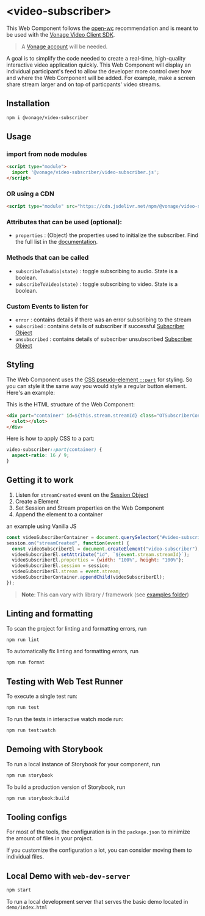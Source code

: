 # \<video-subscriber>

This Web Component follows the [open-wc](https://github.com/open-wc/open-wc) recommendation and is meant to be used with the [Vonage Video Client SDK](https://developer.vonage.com/en/video/client-sdks/web/overview).

> A [Vonage account](https://ui.idp.vonage.com/ui/auth/registration) will be needed.

A goal is to simplify the code needed to create a real-time, high-quality interactive video application quickly. This Web Component will display an individual participant's feed to allow the developer more control over how and where the Web Component will be added. For example, make a screen share stream larger and on top of particpants' video streams.

## Installation

```bash
npm i @vonage/video-subscriber
```

## Usage

### import from node modules

```html
<script type="module">
  import '@vonage/video-subscriber/video-subscriber.js';
</script>
```

### OR using a CDN
```html
<script type="module" src="https://cdn.jsdelivr.net/npm/@vonage/video-subscriber@latest/video-subscriber.js/+esm"></script>
```

### Attributes that can be used (optional):

- `properties` : (Object) the properties used to initialize the subscriber. Find the full list in the [documentation](https://vonage.github.io/conversation-docs/video-js-reference/latest/Session.html#subscribe).

### Methods that can be called

- `subscribeToAudio(state)` : toggle subscribing to audio. State is a boolean.
- `subscribeToVideo(state)` : toggle subscribing to video. State is a boolean.

### Custom Events to listen for

- `error` : contains details if there was an error subscribing to the stream
- `subscribed` : contains details of subscriber if successful [Subscriber Object](https://vonage.github.io/conversation-docs/video-js-reference/latest/Subscriber.html)
- `unsubscribed` : contains details of subscriber unsubscribed [Subscriber Object](https://vonage.github.io/conversation-docs/video-js-reference/latest/Subscriber.html)

## Styling

The Web Component uses the [CSS pseudo-element `::part`](https://developer.mozilla.org/en-US/docs/Web/CSS/::part) for styling. So you can style it the same way you would style a regular button element. Here's an example:

This is the HTML structure of the Web Component:

```html
<div part="container" id=${this.stream.streamId} class="OTSubscriberContainer">
  <slot></slot>
</div>
```

Here is how to apply CSS to a part:
```css
video-subscriber::part(container) {
  aspect-ratio: 16 / 9;
}
```

## Getting it to work

1. Listen for `streamCreated` event on the [Session Object](https://vonage.github.io/conversation-docs/video-js-reference/latest/Session.html) 
2. Create a <video-subscriber> Element
3. Set Session and Stream properties on the Web Component
4. Append the element to a container

an example using Vanilla JS
```javascript
const videoSubscriberContainer = document.querySelector("#video-subscriber-container");
session.on("streamCreated", function(event) {
  const videoSubscriberEl = document.createElement("video-subscriber");
  videoSubscriberEl.setAttribute("id", `${event.stream.streamId}`);
  videoSubscriberEl.properties = {width: "100%", height: "100%"};
  videoSubscriberEl.session = session;
  videoSubscriberEl.stream = event.stream;
  videoSubscriberContainer.appendChild(videoSubscriberEl);
});
```

>**Note**: This can vary with library / framework (see [examples folder](../examples))

## Linting and formatting

To scan the project for linting and formatting errors, run

```bash
npm run lint
```

To automatically fix linting and formatting errors, run

```bash
npm run format
```

## Testing with Web Test Runner

To execute a single test run:

```bash
npm run test
```

To run the tests in interactive watch mode run:

```bash
npm run test:watch
```

## Demoing with Storybook

To run a local instance of Storybook for your component, run

```bash
npm run storybook
```

To build a production version of Storybook, run

```bash
npm run storybook:build
```


## Tooling configs

For most of the tools, the configuration is in the `package.json` to minimize the amount of files in your project.

If you customize the configuration a lot, you can consider moving them to individual files.

## Local Demo with `web-dev-server`

```bash
npm start
```

To run a local development server that serves the basic demo located in `demo/index.html`
